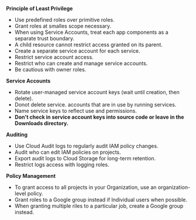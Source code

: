 **Principle of Least Privilege**

- Use predefined roles over primitive roles.
- Grant roles at smalles scope necessary.
- When using Service Accounts, treat each app components as a separate trust boundary.
- A child resource cannot restrict access granted on its parent.
- Create a separate service account for each service.
- Restrict service account access.
- Restrict who can create and manage service accounts.
- Be cautious with owner roles.

**Service Accounts**

- Rotate user-managed service account keys (wait until creation, then delete).
- Donot delete service. accounts that are in use by running services.
- Name service keys to reflect use and permissions.
- **Don't check in service account keys into source code or leave in the Downloads directory.**

**Auditing**

- Use Cloud Audit logs to regularly audit IAM policy changes.
- Audit who can edit IAM policies on projects.
- Export audit logs to Cloud Storage for long-term retention.
- Restrict logs access with logging roles.

**Policy Management**

- To grant access to all projects in your Organization, use an organization-level policy.
- Grant roles to a Google group instead if Individual users when possible.
- When granting multiple riles to a particular job, create a Google group instead.